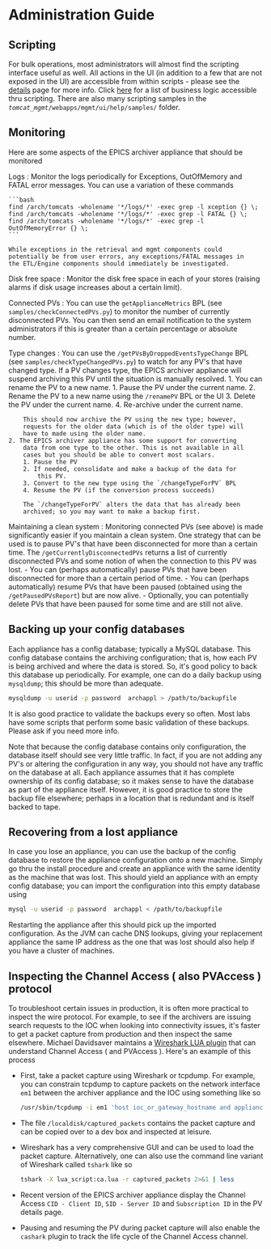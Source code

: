 # Administration Guide

## Scripting

For bulk operations, most administrators will almost find the scripting
interface useful as well. All actions in the UI (in addition to a few
that are not exposed in the UI) are accessible from within scripts -
please see the [details](details.html#scripting) page for more info.
Click [here](api/mgmt_scriptables.html) for a list of
business logic accessible thru scripting. There are also many scripting
samples in the *`tomcat_mgmt`*`/webapps/mgmt/ui/help/samples/` folder.

## Monitoring

Here are some aspects of the EPICS archiver appliance that should be
monitored

Logs
: Monitor the logs periodically for Exceptions,
    OutOfMemory and FATAL error messages. You can use a variation of
    these commands

    ```bash
    find /arch/tomcats -wholename '*/logs/*' -exec grep -l xception {} \;
    find /arch/tomcats -wholename '*/logs/*' -exec grep -l FATAL {} \;
    find /arch/tomcats -wholename '*/logs/*' -exec grep -l OutOfMemoryError {} \;
    ```

    While exceptions in the retrieval and mgmt components could
    potentially be from user errors, any exceptions/FATAL messages in
    the ETL/Engine components should immediately be investigated.

Disk free space
: Monitor the disk free space in each of
    your stores (raising alarms if disk usage increases about a certain
    limit).

Connected PVs
: You can use the `getApplianceMetrics` BPL
    (see `samples/checkConnectedPVs.py`) to monitor the number of
    currently disconnected PVs. You can then send an email notification
    to the system administrators if this is greater than a certain
    percentage or absolute number.

Type changes
: You can use the
    `/getPVsByDroppedEventsTypeChange` BPL (see
    `samples/checkTypeChangedPVs.py`) to watch for any PV\'s that have
    changed type. If a PV changes type, the EPICS archiver appliance
    will suspend archiving this PV until the situation is manually
    resolved.
    1. You can rename the PV to a new name.
        1. Pause the PV under the current name.
        2. Rename the PV to a new name using the `/renamePV` BPL or the
            UI
        3. Delete the PV under the current name.
        4. Re-archive under the current name.

        This should now archive the PV using the new type; however,
        requests for the older data (which is of the older type) will
        have to made using the older name.
    2. The EPICS archiver appliance has some support for converting
        data from one type to the other. This is not available in all
        cases but you should be able to convert most scalars.
        1. Pause the PV
        2. If needed, consolidate and make a backup of the data for
            this PV.
        3. Convert to the new type using the `/changeTypeForPV` BPL
        4. Resume the PV (if the conversion process succeeds)

        The `/changeTypeForPV` alters the data that has already been
        archived; so you may want to make a backup first.

Maintaining a clean system
: Monitoring connected PVs (see
    above) is made significantly easier if you maintain a clean system.
    One strategy that can be used is to pause PV\'s that have been
    disconnected for more than a certain time. The
    `/getCurrentlyDisconnectedPVs` returns a list of currently
    disconnected PVs and some notion of when the connection to this PV
    was lost.
    - You can (perhaps automatically) pause PVs that have been
        disconnected for more than a certain period of time.
    - You can (perhaps automatically) resume PVs that have been paused
        (obtained using the `/getPausedPVsReport`) but are now alive.
    - Optionally, you can potentially delete PVs that have been paused
        for some time and are still not alive.

## Backing up your config databases

Each appliance has a config database; typically a MySQL database. This
config database contains the archiving configuration; that is, how each
PV is being archived and where the data is stored. So, it\'s good policy
to back this database up periodically. For example, one can do a daily
backup using `mysqldump`; this should be more than adequate.

```bash
mysqldump -u userid -p password  archappl > /path/to/backupfile 
```

It is also good practice to validate the backups every so often. Most
labs have some scripts that perform some basic validation of these
backups. Please ask if you need more info.

Note that because the config database contains only configuration, the
database itself should see very little traffic. In fact, if you are not
adding any PV\'s or altering the configuration in any way, you should
not have any traffic on the database at all. Each appliance assumes that
it has complete ownership of its config database; so it makes sense to
have the database as part of the appliance itself. However, it is good
practice to store the backup file elsewhere; perhaps in a location that
is redundant and is itself backed to tape.

## Recovering from a lost appliance

In case you lose an appliance, you can use the backup of the config
database to restore the appliance configuration onto a new machine.
Simply go thru the install procedure and create an appliance with the
same identity as the machine that was lost. This should yield an
appliance with an empty config database; you can import the
configuration into this empty database using

```bash
mysql -u userid -p password  archappl < /path/to/backupfile 
```

Restarting the appliance after this should pick up the imported
configuration. As the JVM can cache DNS lookups, giving your replacement
appliance the same IP address as the one that was lost should also help
if you have a cluster of machines.

## Inspecting the Channel Access ( also PVAccess ) protocol

To troubleshoot certain issues in production, it is often more practical
to inspect the wire protocol. For example, to see if the archivers are
issuing search requests to the IOC when looking into connectivity
issues, it\'s faster to get a packet capture from production and then
inspect the same elsewhere. Michael Davidsaver maintains a [Wireshark LUA plugin](https://github.com/mdavidsaver/cashark/) that can understand
Channel Access ( and PVAccess ). Here\'s an example of this process

- First, take a packet capture using Wireshark or tcpdump. For
    example, you can constrain tcpdump to capture packets on the network
    interface `em1` between the archiver appliance and the IOC using
    something like so

    ```bash
    /usr/sbin/tcpdump -i em1 'host ioc_or_gateway_hostname and appliance_hostname' -w /localdisk/captured_packets
    ```

- The file `/localdisk/captured_packets` contains the packet capture
    and can be copied over to a dev box and inspected at leisure.
- Wireshark has a very comprehensive GUI and can be used to load the
    packet capture. Alternatively, one can also use the command line
    variant of Wireshark called `tshark` like so

    ```bash
    tshark -X lua_script:ca.lua -r captured_packets 2>&1 | less
    ```

- Recent version of the EPICS archiver appliance display the Channel
    Access `CID - Client ID`, `SID - Server ID` and `Subscription ID` in
    the PV details page.
- Pausing and resuming the PV during packet capture will also enable
    the `cashark` plugin to track the life cycle of the Channel Access
    channel.


